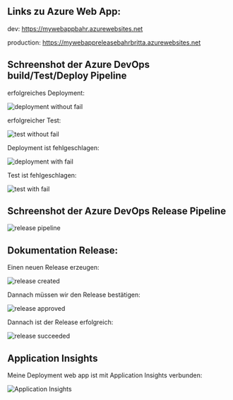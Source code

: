 ## Links zu Azure Web App:

dev: https://mywebappbahr.azurewebsites.net

production: https://mywebappreleasebahrbritta.azurewebsites.net

## Schreenshot der Azure DevOps build/Test/Deploy Pipeline

erfolgreiches Deployment: 

 ![deployment without fail](Pictures/deploy_without_fail.PNG)

 erfolgreicher Test: 

 ![test without fail](Pictures/test_without_fail.PNG)

Deployment ist fehlgeschlagen:

 ![deployment with fail](Pictures/deploy_with_fail.PNG)

Test ist fehlgeschlagen: 

 ![test with fail](Pictures/test_with_fail.PNG)


## Schreenshot der Azure DevOps Release Pipeline

 ![release pipeline](Pictures/release_pipeline.PNG)

## Dokumentation Release: 

Einen neuen Release erzeugen: 

 ![release created](Pictures/create_release.PNG)

Dannach müssen wir den Release bestätigen: 

 ![release approved](Pictures/release_approved.PNG)

 Dannach ist der Release erfolgreich: 

  ![release succeeded](Pictures/release_succeeded.PNG)

## Application Insights
Meine Deployment web app ist mit Application Insights verbunden: 

 ![Application Insights](Pictures/app_insights.PNG)